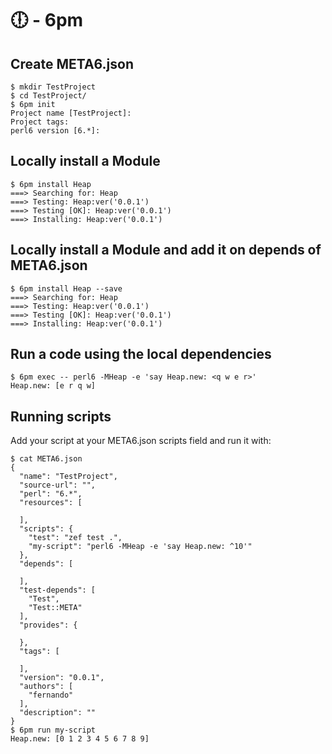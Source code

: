 # 🕕 - 6pm

## Create META6.json

```
$ mkdir TestProject
$ cd TestProject/
$ 6pm init
Project name [TestProject]:
Project tags:
perl6 version [6.*]:
```

## Locally install a Module

```
$ 6pm install Heap
===> Searching for: Heap
===> Testing: Heap:ver('0.0.1')
===> Testing [OK]: Heap:ver('0.0.1')
===> Installing: Heap:ver('0.0.1')
```

## Locally install a Module and add it on depends of META6.json

```
$ 6pm install Heap --save
===> Searching for: Heap
===> Testing: Heap:ver('0.0.1')
===> Testing [OK]: Heap:ver('0.0.1')
===> Installing: Heap:ver('0.0.1')
```

## Run a code using the local dependencies

```
$ 6pm exec -- perl6 -MHeap -e 'say Heap.new: <q w e r>'
Heap.new: [e r q w]
```


## Running scripts

Add your script at your META6.json scripts field and run it with:

```
$ cat META6.json
{
  "name": "TestProject",
  "source-url": "",
  "perl": "6.*",
  "resources": [

  ],
  "scripts": {
    "test": "zef test .",
    "my-script": "perl6 -MHeap -e 'say Heap.new: ^10'"
  },
  "depends": [

  ],
  "test-depends": [
    "Test",
    "Test::META"
  ],
  "provides": {

  },
  "tags": [

  ],
  "version": "0.0.1",
  "authors": [
    "fernando"
  ],
  "description": ""
}
$ 6pm run my-script
Heap.new: [0 1 2 3 4 5 6 7 8 9]
```
